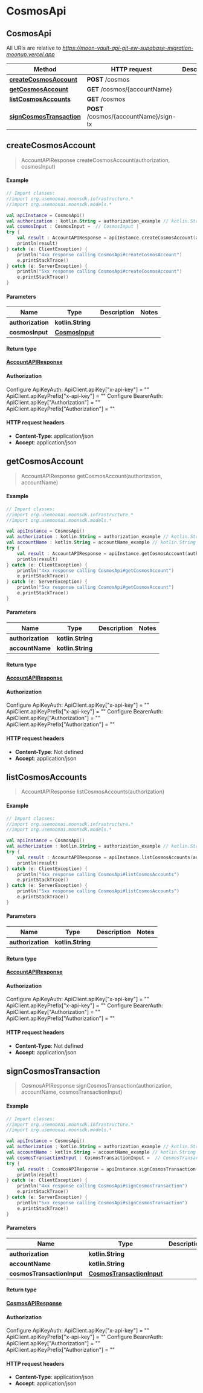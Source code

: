 # CosmosApi

## CosmosApi

All URIs are relative to _https://moon-vault-api-git-ew-supabase-migration-moonup.vercel.app_

| Method                                                          | HTTP request                           | Description |
| --------------------------------------------------------------- | -------------------------------------- | ----------- |
| [**createCosmosAccount**](cosmosapi.md#createCosmosAccount)     | **POST** /cosmos                       |             |
| [**getCosmosAccount**](cosmosapi.md#getCosmosAccount)           | **GET** /cosmos/{accountName}          |             |
| [**listCosmosAccounts**](cosmosapi.md#listCosmosAccounts)       | **GET** /cosmos                        |             |
| [**signCosmosTransaction**](cosmosapi.md#signCosmosTransaction) | **POST** /cosmos/{accountName}/sign-tx |             |

## **createCosmosAccount**

> AccountAPIResponse createCosmosAccount(authorization, cosmosInput)

#### Example

```kotlin
// Import classes:
//import org.usemoonai.moonsdk.infrastructure.*
//import org.usemoonai.moonsdk.models.*

val apiInstance = CosmosApi()
val authorization : kotlin.String = authorization_example // kotlin.String | 
val cosmosInput : CosmosInput =  // CosmosInput | 
try {
    val result : AccountAPIResponse = apiInstance.createCosmosAccount(authorization, cosmosInput)
    println(result)
} catch (e: ClientException) {
    println("4xx response calling CosmosApi#createCosmosAccount")
    e.printStackTrace()
} catch (e: ServerException) {
    println("5xx response calling CosmosApi#createCosmosAccount")
    e.printStackTrace()
}
```

#### Parameters

| Name              | Type                              | Description | Notes |
| ----------------- | --------------------------------- | ----------- | ----- |
| **authorization** | **kotlin.String**                 |             |       |
| **cosmosInput**   | [**CosmosInput**](cosmosinput.md) |             |       |

#### Return type

[**AccountAPIResponse**](accountapiresponse.md)

#### Authorization

Configure ApiKeyAuth: ApiClient.apiKey\["x-api-key"] = "" ApiClient.apiKeyPrefix\["x-api-key"] = "" Configure BearerAuth: ApiClient.apiKey\["Authorization"] = "" ApiClient.apiKeyPrefix\["Authorization"] = ""

#### HTTP request headers

* **Content-Type**: application/json
* **Accept**: application/json

## **getCosmosAccount**

> AccountAPIResponse getCosmosAccount(authorization, accountName)

#### Example

```kotlin
// Import classes:
//import org.usemoonai.moonsdk.infrastructure.*
//import org.usemoonai.moonsdk.models.*

val apiInstance = CosmosApi()
val authorization : kotlin.String = authorization_example // kotlin.String | 
val accountName : kotlin.String = accountName_example // kotlin.String | 
try {
    val result : AccountAPIResponse = apiInstance.getCosmosAccount(authorization, accountName)
    println(result)
} catch (e: ClientException) {
    println("4xx response calling CosmosApi#getCosmosAccount")
    e.printStackTrace()
} catch (e: ServerException) {
    println("5xx response calling CosmosApi#getCosmosAccount")
    e.printStackTrace()
}
```

#### Parameters

| Name              | Type              | Description | Notes |
| ----------------- | ----------------- | ----------- | ----- |
| **authorization** | **kotlin.String** |             |       |
| **accountName**   | **kotlin.String** |             |       |

#### Return type

[**AccountAPIResponse**](accountapiresponse.md)

#### Authorization

Configure ApiKeyAuth: ApiClient.apiKey\["x-api-key"] = "" ApiClient.apiKeyPrefix\["x-api-key"] = "" Configure BearerAuth: ApiClient.apiKey\["Authorization"] = "" ApiClient.apiKeyPrefix\["Authorization"] = ""

#### HTTP request headers

* **Content-Type**: Not defined
* **Accept**: application/json

## **listCosmosAccounts**

> AccountAPIResponse listCosmosAccounts(authorization)

#### Example

```kotlin
// Import classes:
//import org.usemoonai.moonsdk.infrastructure.*
//import org.usemoonai.moonsdk.models.*

val apiInstance = CosmosApi()
val authorization : kotlin.String = authorization_example // kotlin.String | 
try {
    val result : AccountAPIResponse = apiInstance.listCosmosAccounts(authorization)
    println(result)
} catch (e: ClientException) {
    println("4xx response calling CosmosApi#listCosmosAccounts")
    e.printStackTrace()
} catch (e: ServerException) {
    println("5xx response calling CosmosApi#listCosmosAccounts")
    e.printStackTrace()
}
```

#### Parameters

| Name              | Type              | Description | Notes |
| ----------------- | ----------------- | ----------- | ----- |
| **authorization** | **kotlin.String** |             |       |

#### Return type

[**AccountAPIResponse**](accountapiresponse.md)

#### Authorization

Configure ApiKeyAuth: ApiClient.apiKey\["x-api-key"] = "" ApiClient.apiKeyPrefix\["x-api-key"] = "" Configure BearerAuth: ApiClient.apiKey\["Authorization"] = "" ApiClient.apiKeyPrefix\["Authorization"] = ""

#### HTTP request headers

* **Content-Type**: Not defined
* **Accept**: application/json

## **signCosmosTransaction**

> CosmosAPIResponse signCosmosTransaction(authorization, accountName, cosmosTransactionInput)

#### Example

```kotlin
// Import classes:
//import org.usemoonai.moonsdk.infrastructure.*
//import org.usemoonai.moonsdk.models.*

val apiInstance = CosmosApi()
val authorization : kotlin.String = authorization_example // kotlin.String | 
val accountName : kotlin.String = accountName_example // kotlin.String | 
val cosmosTransactionInput : CosmosTransactionInput =  // CosmosTransactionInput | 
try {
    val result : CosmosAPIResponse = apiInstance.signCosmosTransaction(authorization, accountName, cosmosTransactionInput)
    println(result)
} catch (e: ClientException) {
    println("4xx response calling CosmosApi#signCosmosTransaction")
    e.printStackTrace()
} catch (e: ServerException) {
    println("5xx response calling CosmosApi#signCosmosTransaction")
    e.printStackTrace()
}
```

#### Parameters

| Name                       | Type                                                    | Description | Notes |
| -------------------------- | ------------------------------------------------------- | ----------- | ----- |
| **authorization**          | **kotlin.String**                                       |             |       |
| **accountName**            | **kotlin.String**                                       |             |       |
| **cosmosTransactionInput** | [**CosmosTransactionInput**](cosmostransactioninput.md) |             |       |

#### Return type

[**CosmosAPIResponse**](cosmosapiresponse.md)

#### Authorization

Configure ApiKeyAuth: ApiClient.apiKey\["x-api-key"] = "" ApiClient.apiKeyPrefix\["x-api-key"] = "" Configure BearerAuth: ApiClient.apiKey\["Authorization"] = "" ApiClient.apiKeyPrefix\["Authorization"] = ""

#### HTTP request headers

* **Content-Type**: application/json
* **Accept**: application/json
